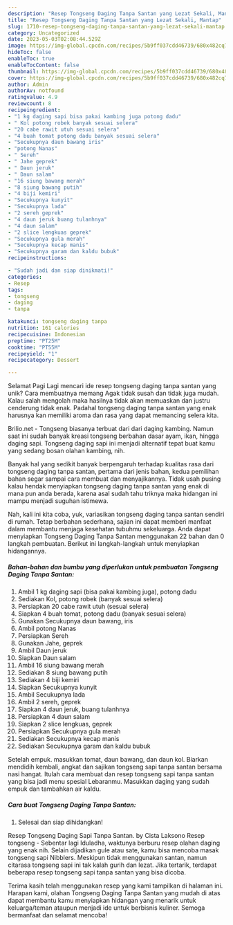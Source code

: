 ```yaml
---
description: "Resep Tongseng Daging Tanpa Santan yang Lezat Sekali, Mantap"
title: "Resep Tongseng Daging Tanpa Santan yang Lezat Sekali, Mantap"
slug: 1710-resep-tongseng-daging-tanpa-santan-yang-lezat-sekali-mantap
category: Uncategorized
date: 2023-05-03T02:08:44.529Z
image: https://img-global.cpcdn.com/recipes/5b9ff037cdd46739/680x482cq70/tongseng-daging-tanpa-santan-foto-resep-utama.jpg
hideToc: false
enableToc: true
enableTocContent: false
thumbnail: https://img-global.cpcdn.com/recipes/5b9ff037cdd46739/680x482cq70/tongseng-daging-tanpa-santan-foto-resep-utama.jpg
cover: https://img-global.cpcdn.com/recipes/5b9ff037cdd46739/680x482cq70/tongseng-daging-tanpa-santan-foto-resep-utama.jpg
author: Admin
authorAv: notfound
ratingvalue: 4.9
reviewcount: 8
recipeingredient:
- "1 kg daging sapi bisa pakai kambing juga potong dadu"
- " Kol potong robek banyak sesuai selera"
- "20 cabe rawit utuh sesuai selera"
- "4 buah tomat potong dadu banyak sesuai selera"
- "Secukupnya daun bawang iris"
- "potong Nanas"
- " Sereh"
- " Jahe geprek"
- " Daun jeruk"
- " Daun salam"
- "16 siung bawang merah"
- "8 siung bawang putih"
- "4 biji kemiri"
- "Secukupnya kunyit"
- "Secukupnya lada"
- "2 sereh geprek"
- "4 daun jeruk buang tulanhnya"
- "4 daun salam"
- "2 slice lengkuas geprek"
- "Secukupnya gula merah"
- "Secukupnya kecap manis"
- "Secukupnya garam dan kaldu bubuk"
recipeinstructions:

- "Sudah jadi dan siap dinikmati!"
categories:
- Resep
tags:
- tongseng
- daging
- tanpa

katakunci: tongseng daging tanpa 
nutrition: 161 calories
recipecuisine: Indonesian
preptime: "PT25M"
cooktime: "PT55M"
recipeyield: "1"
recipecategory: Dessert

---
```



Selamat Pagi Lagi mencari ide resep tongseng daging tanpa santan yang unik? Cara membuatnya memang Agak tidak susah dan tidak juga mudah. Kalau salah mengolah maka hasilnya tidak akan memuaskan dan justru cenderung tidak enak. Padahal tongseng daging tanpa santan yang enak harusnya kan memiliki aroma dan rasa yang dapat memancing selera kita.


Brilio.net - Tongseng biasanya terbuat dari dari daging kambing. Namun saat ini sudah banyak kreasi tongseng berbahan dasar ayam, ikan, hingga daging sapi. Tongseng daging sapi ini menjadi alternatif tepat buat kamu yang sedang bosan olahan kambing, nih.

Banyak hal yang sedikit banyak berpengaruh terhadap kualitas rasa dari tongseng daging tanpa santan, pertama dari jenis bahan, kedua pemilihan bahan segar sampai cara membuat dan menyajikannya. Tidak usah pusing kalau hendak menyiapkan tongseng daging tanpa santan yang enak di mana pun anda berada, karena asal sudah tahu triknya maka hidangan ini mampu menjadi suguhan istimewa.


Nah, kali ini kita coba, yuk, variasikan tongseng daging tanpa santan sendiri di rumah. Tetap berbahan sederhana, sajian ini dapat memberi manfaat dalam membantu menjaga kesehatan tubuhmu sekeluarga. Anda dapat menyiapkan Tongseng Daging Tanpa Santan menggunakan 22 bahan dan 0 langkah pembuatan. Berikut ini langkah-langkah untuk menyiapkan hidangannya.

<!--inarticleads1-->

##### Bahan-bahan dan bumbu yang diperlukan untuk pembuatan Tongseng Daging Tanpa Santan:

1. Ambil 1 kg daging sapi (bisa pakai kambing juga), potong dadu
1. Sediakan  Kol, potong robek (banyak sesuai selera)
1. Persiapkan 20 cabe rawit utuh (sesuai selera)
1. Siapkan 4 buah tomat, potong dadu (banyak sesuai selera)
1. Gunakan Secukupnya daun bawang, iris
1. Ambil potong Nanas
1. Persiapkan  Sereh
1. Gunakan  Jahe, geprek
1. Ambil  Daun jeruk
1. Siapkan  Daun salam
1. Ambil 16 siung bawang merah
1. Sediakan 8 siung bawang putih
1. Sediakan 4 biji kemiri
1. Siapkan Secukupnya kunyit
1. Ambil Secukupnya lada
1. Ambil 2 sereh, geprek
1. Siapkan 4 daun jeruk, buang tulanhnya
1. Persiapkan 4 daun salam
1. Siapkan 2 slice lengkuas, geprek
1. Persiapkan Secukupnya gula merah
1. Sediakan Secukupnya kecap manis
1. Sediakan Secukupnya garam dan kaldu bubuk


Setelah empuk. masukkan tomat, daun bawang, dan daun kol. Biarkan mendidih kembali, angkat dan sajikan tongseng sapi tanpa santan bersama nasi hangat. Itulah cara membuat dan resep tongseng sapi tanpa santan yang bisa jadi menu spesial Lebaranmu. Masukkan daging yang sudah empuk dan tambahkan air kaldu. 

<!--inarticleads2-->

##### Cara buat Tongseng Daging Tanpa Santan:


1. Selesai dan siap dihidangkan!

Resep Tongseng Daging Sapi Tanpa Santan. by Cista Laksono Resep tongseng - Sebentar lagi Iduladha, waktunya berburu resep olahan daging yang enak nih. Selain dijadikan gule atau sate, kamu bisa mencoba masak tongseng sapi Nibblers. Meskipun tidak menggunakan santan, namun citarasa tongseng sapi ini tak kalah gurih dan lezat. Jika tertarik, terdapat beberapa resep tongseng sapi tanpa santan yang bisa dicoba. 

Terima kasih telah menggunakan resep yang kami tampilkan di halaman ini. Harapan kami, olahan Tongseng Daging Tanpa Santan yang mudah di atas dapat membantu kamu menyiapkan hidangan yang menarik untuk keluarga/teman ataupun menjadi ide untuk berbisnis kuliner. Semoga bermanfaat dan selamat mencoba!
